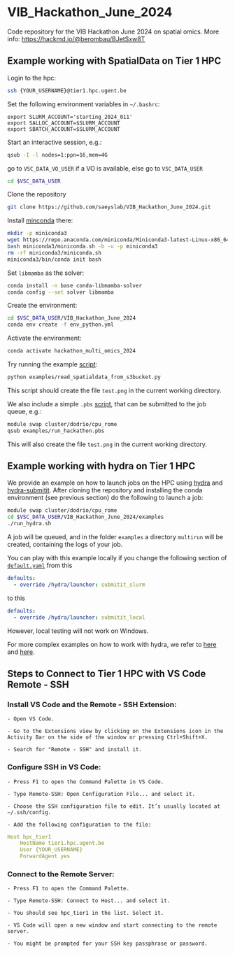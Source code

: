 # VIB_Hackathon_June_2024
Code repository for the VIB Hackathon June 2024 on spatial omics. More info: https://hackmd.io/@berombau/BJetSxw8T

## Example working with SpatialData on Tier 1 HPC

Login to the hpc:

```bash
ssh {YOUR_USERNAME}@tier1.hpc.ugent.be
```

Set the following environment variables in `~/.bashrc`:

```
export SLURM_ACCOUNT='starting_2024_011'
export SALLOC_ACCOUNT=$SLURM_ACCOUNT
export SBATCH_ACCOUNT=$SLURM_ACCOUNT
```

Start an interactive session, e.g.:

```bash
qsub -I -l nodes=1:ppn=16,mem=4G
```

go to `VSC_DATA_VO_USER` if a VO is available, else go to `VSC_DATA_USER`

```bash
cd $VSC_DATA_USER
```

Clone the repository

```bash
git clone https://github.com/saeyslab/VIB_Hackathon_June_2024.git
```

Install [minconda](https://docs.anaconda.com/free/miniconda/#quick-command-line-install) there:

```bash
mkdir -p miniconda3
wget https://repo.anaconda.com/miniconda/Miniconda3-latest-Linux-x86_64.sh -O miniconda3/miniconda.sh
bash miniconda3/miniconda.sh -b -u -p miniconda3
rm -rf miniconda3/miniconda.sh
miniconda3/bin/conda init bash
```

Set `libmamba` as the solver:

```bash
conda install -n base conda-libmamba-solver
conda config --set solver libmamba
```

Create the environment:

```bash
cd $VSC_DATA_USER/VIB_Hackathon_June_2024
conda env create -f env_python.yml
```

Activate the environment:

```bash
conda activate hackathon_multi_omics_2024
```

Try running the example [script](./examples/read_spatialdata_from_s3bucket.py):

```bash
python examples/read_spatialdata_from_s3bucket.py
```

This script should create the file `test.png` in the current working directory.

We also include a simple `.pbs` [script](./examples/run_hackathon.pbs), that can be submitted to the job queue, e.g.:

```bash
module swap cluster/dodrio/cpu_rome
qsub examples/run_hackathon.pbs
```

This will also create the file `test.png` in the current working directory.

## Example working with hydra on Tier 1 HPC

We provide an example on how to launch jobs on the HPC using [hydra](https://hydra.cc/docs/intro/) and [hydra-submitit](https://hydra.cc/docs/plugins/submitit_launcher/). After cloning the repository and installing the conda environment (see previous section) do the following to launch a job:

```bash
module swap cluster/dodrio/cpu_rome
cd $VSC_DATA_USER/VIB_Hackathon_June_2024/examples
./run_hydra.sh
```

A job will be queued, and in the folder `examples` a directory `multirun` will be created, containing the logs of your job.

You can play with this example locally if you change the following section of [`default.yaml`](./examples/configs/default.yaml) from this

```yaml
defaults:
  - override /hydra/launcher: submitit_slurm
```

to this

```yaml
defaults:
  - override /hydra/launcher: submitit_local
```

However, local testing will not work on Windows.

For more complex examples on how to work with hydra, we refer to [here](https://github.com/saeyslab/hydra_hpc_example) and [here](https://github.com/saeyslab/napari-sparrow).

## Steps to Connect to Tier 1 HPC with VS Code Remote - SSH


### Install VS Code and the Remote - SSH Extension:

    - Open VS Code.

    - Go to the Extensions view by clicking on the Extensions icon in the Activity Bar on the side of the window or pressing Ctrl+Shift+X.

    - Search for "Remote - SSH" and install it.

### Configure SSH in VS Code:

    - Press F1 to open the Command Palette in VS Code.

    - Type Remote-SSH: Open Configuration File... and select it.

    - Choose the SSH configuration file to edit. It’s usually located at ~/.ssh/config.

    - Add the following configuration to the file:

```yaml
Host hpc_tier1
    HostName tier1.hpc.ugent.be
    User {YOUR_USERNAME}
    ForwardAgent yes
```

### Connect to the Remote Server:

    - Press F1 to open the Command Palette.

    - Type Remote-SSH: Connect to Host... and select it.

    - You should see hpc_tier1 in the list. Select it.

    - VS Code will open a new window and start connecting to the remote server.
    
    - You might be prompted for your SSH key passphrase or password.
